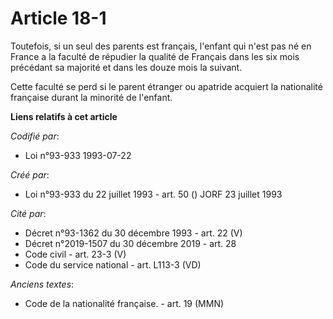 # Article 18-1

Toutefois, si un seul des parents est français, l'enfant qui n'est pas né en France a la faculté de répudier la qualité de
Français dans les six mois précédant sa majorité et dans les douze mois la suivant.

Cette faculté se perd si le parent étranger ou apatride acquiert la nationalité française durant la minorité de l'enfant.

**Liens relatifs à cet article**

_Codifié par_:

  - Loi n°93-933 1993-07-22

_Créé par_:

  - Loi n°93-933 du 22 juillet 1993 - art. 50 () JORF 23 juillet 1993

_Cité par_:

  - Décret n°93-1362 du 30 décembre 1993 - art. 22 (V)
  - Décret n°2019-1507 du 30 décembre 2019 - art. 28
  - Code civil - art. 23-3 (V)
  - Code du service national - art. L113-3 (VD)

_Anciens textes_:

  - Code de la nationalité française. - art. 19 (MMN)
